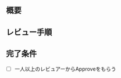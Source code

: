 ## 概要

<!-- このPRの概要を箇条書きなどで書きます -->

## レビュー手順

<!-- レビュアーが行うことを書きます -->

## 完了条件

<!-- 完了条件をチェックボックスで書きます -->
- [ ] 一人以上のレビュアーからApproveをもらう
